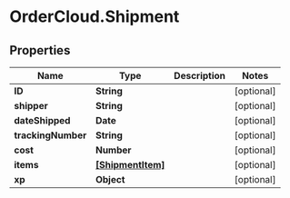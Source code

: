 # OrderCloud.Shipment

## Properties
Name | Type | Description | Notes
------------ | ------------- | ------------- | -------------
**ID** | **String** |  | [optional] 
**shipper** | **String** |  | [optional] 
**dateShipped** | **Date** |  | [optional] 
**trackingNumber** | **String** |  | [optional] 
**cost** | **Number** |  | [optional] 
**items** | [**[ShipmentItem]**](ShipmentItem.md) |  | [optional] 
**xp** | **Object** |  | [optional] 


